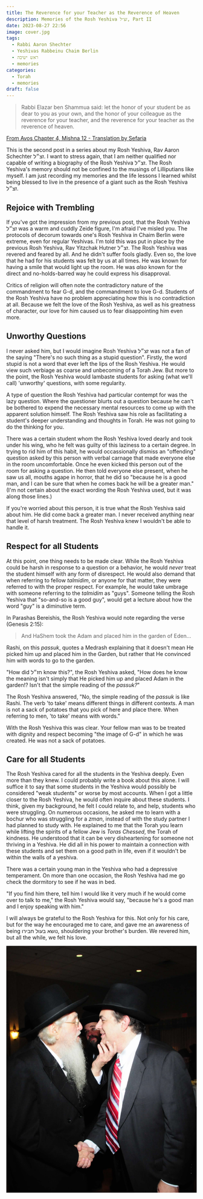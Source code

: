 ```yaml
---
title: The Reverence for your Teacher as the Reverence of Heaven
description: Memories of the Rosh Yeshiva זצ״ל, Part II
date: 2023-08-27 22:56
image: cover.jpg
tags:
  - Rabbi Aaron Shechter
  - Yeshivas Rabbeinu Chaim Berlin
  - ראש ישיבה
  - memories
categories:
  - Torah
  - memories
draft: false
---
```


> Rabbi Elazar ben Shammua said: let the honor of your student be as dear to you as your own, and the honor of your colleague as the reverence for your teacher, and the reverence for your teacher as the reverence of heaven.

[From Avos Chapter 4, Mishna 12 - Translation by Sefaria](https://www.sefaria.org.il/Pirkei_Avot.4.12?lang=bi&with=all&lang2=en)

This is the second post in a series about my Rosh Yeshiva, Rav Aaron Schechter זצ״ל. I want to stress again, that I am neither qualified nor capable of writing a biography of the Rosh Yeshiva זצ״ל. The Rosh Yeshiva's memory should not be confined to the musings of Lilliputians like myself. I am just recording my memories and the life lessons I learned whilst being blessed to live in the presence of a giant such as the Rosh Yeshiva זצ״ל.

## Rejoice with Trembling

If you've got the impression from my previous post, that the Rosh Yeshiva זצ״ל was a warm and cuddly Zeide figure, I'm afraid I've misled you. The protocols of decorum towards one's Rosh Yeshiva in Chaim Berlin were extreme, even for regular Yeshivas. I'm told this was put in place by the previous Rosh Yeshiva, Rav Yitzchak Hutner זצ״ל. The Rosh Yeshiva was revered and feared by all. And he didn't suffer fools gladly. Even so, the love that he had for his students was felt by us at all times. He was known for having a smile that would light up the room. He was _also_ known for the direct and no-holds-barred way he could express his disapproval.

Critics of religion will often note the contradictory nature of the commandment to fear G-d, and the commandment to love G-d. Students of the Rosh Yeshiva have no problem appreciating how this is no contradiction at all. Because we felt the love of the Rosh Yeshiva, as well as his greatness of character, our love for him caused us to fear disappointing him even more.

## Unworthy Questions

I never asked him, but I would imagine Rosh Yeshiva זצ״ל was not a fan of the saying "There's no such thing as a stupid question". Firstly, the word stupid is not a word that ever left the lips of the Rosh Yeshiva. He would view such verbiage as coarse and unbecoming of a Torah Jew. But more to the point, the Rosh Yeshiva would lambaste students for asking (what we'll call) 'unworthy' questions, with some regularity.

A type of question the Rosh Yeshiva had particular contempt for was the lazy question. Where the questioner blurts out a question because he can't be bothered to expend the necessary mental resources to come up with the apparent solution himself. The Rosh Yeshiva saw his role as facilitating a student's deeper understanding and thoughts in Torah. He was not going to do the thinking for you.

There was a certain student whom the Rosh Yeshiva loved dearly and took under his wing, who he felt was guilty of this laziness to a certain degree. In trying to rid him of this habit, he would occassionally dismiss an "offending" question asked by this person with verbal carnage that made everyone else in the room uncomfortable. Once he even kicked this person out of the room for asking a question. He then told everyone else present, when he saw us all, mouths agape in horror, that he did so "because he is a good man, and I can be sure that when he comes back he will be a greater man." (I'm not certain about the exact wording the Rosh Yeshiva used, but it was along those lines.)

If you're worried about this person, it is true what the Rosh Yeshiva said about him. He did come back a greater man. I never received anything near that level of harsh treatment. The Rosh Yeshiva knew I wouldn't be able to handle it.

## Respect for all Students

At this point, one thing needs to be made clear. While the Rosh Yeshiva could be harsh in response to a question or a behavior, he would _never_ treat the student himself with any form of disrespect. He would also demand that when referring to fellow _talmidim_, or anyone for that matter, they were referred to with the proper respect. For example, he would take umbrage with someone referring to the _talmidim_ as "guys". Someone telling the Rosh Yeshiva that "so-and-so is a good guy", would get a lecture about how the word "guy" is a diminutive term.

In Parashas Bereishis, the Rosh Yeshiva would note regarding the verse (Genesis 2:15):

> And HaShem took the Adam and placed him in the garden of Eden...

Rashi, on this _passuk_, quotes a Medrash explaining that it doesn't mean He picked him up and placed him in the Garden, but rather that He convinced him with words to go to the garden.

"How did חז״ל know this?", the Rosh Yeshiva asked, "How does he know the meaning isn't simply that He picked him up and placed Adam in the garden!? Isn't that the simple reading of the _passuk?_"

The Rosh Yeshiva answered, "No, the simple reading of the _passuk_ is like Rashi. The verb 'to take' means different things in different contexts. A man is not a sack of potatoes that you pick of here and place there. When referring to men, 'to take' means with words."

With the Rosh Yeshiva this was clear. Your fellow man was to be treated with dignity and respect becoming "the image of G-d" in which he was created. He was not a sack of potatoes.

## Care for all Students

The Rosh Yeshiva cared for all the students in the Yeshiva deeply. Even more than they knew. I could probably write a book about this alone. I will suffice it to say that some students in the Yeshiva would possibly be considered "weak students" or worse by most accounts. When I got a little closer to the Rosh Yeshiva, he would often inquire about these students. I think, given my background, he felt I could relate to, and help, students who were struggling. On numerous occasions, he asked me to learn with a bochur who was struggling for a _zman_, instead of with the study partner I had planned to study with. He explained to me that the Torah you learn while lifting the spirits of a fellow Jew is _Toras Chessed_, the Torah of kindness. He understood that it can be very disheartening for someone not thriving in a Yeshiva. He did all in his power to maintain a connection with these students and set them on a good path in life, even if it wouldn't be within the walls of a yeshiva.

There was a certain young man in the Yeshiva who had a depressive temperament. On more than one occasion, the Rosh Yeshiva had me go check the dormitory to see if he was in bed.

"If you find him there, tell him I would like it very much if he would come over to talk to me," the Rosh Yeshiva would say, "because he's a good man and I enjoy speaking with him."

I will always be grateful to the Rosh Yeshiva for this. Not only for his care, but for the way he encouraged me to care, and gave me an awareness of being נושא בעול חבירו, shouldering your brother's burden. We revered him, but all the while, we felt his love.

![The Rosh Yeshiva זצ״ל with my father. (The current Rosh Yeshiva, Rabbi Shlomo Halouwa שליט״א in the background )](ry-and-father.jpg)
